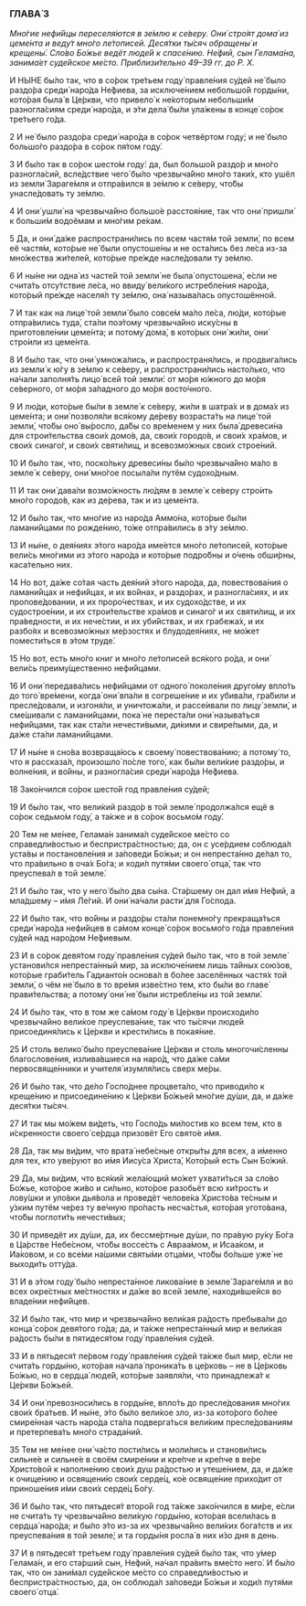 ### ГЛАВА́ 3

_Мно́гие нефи́йцы переселя́ются в зе́млю к се́веру. Они́ стро́ят дома́ из цеме́нта и веду́т мно́го ле́тописей. Деся́тки ты́сяч обращены́ и крещены́. Сло́во Бо́жье ведёт люде́й к спасе́нию. Не́фий, сын Гелама́на, занима́ет суде́йское ме́сто. Приблизи́тельно 49–39 гг. до Р. Х._

И НЫ́НЕ бы́ло так, что в со́рок тре́тьем году́ правле́ния су́дей не́ было раздо́ра среди́ наро́да Не́фиева, за исключе́нием небольшо́й горды́ни, кото́рая была́ в Це́ркви, что привело́ к не́которым небольши́м разногла́сиям среди́ наро́да, и э́ти дела́ бы́ли ула́жены в конце́ со́рок тре́тьего го́да.

2 И не́ было раздо́ра среди́ наро́да в со́рок четвёртом году́; и не́ было большо́го раздо́ра в со́рок пя́том году́.

3 И бы́ло так в со́рок шесто́м году́: да, был большо́й раздо́р и мно́го разногла́сий, всле́дствие чего́ бы́ло чрезвыча́йно мно́го таки́х, кто ушёл из земли́ Зараге́мля и отпра́вился в зе́млю к се́веру, что́бы унасле́довать ту зе́млю.

4 И они́ ушли́ на чрезвыча́йно большо́е расстоя́ние, так что они́ пришли́ к больши́м водоёмам и мно́гим ре́кам.

5 Да, и они́ да́же распространи́лись по всем частя́м той земли́, по всем её частя́м, кото́рые не́ были опустоше́ны и не оста́лись без ле́са из-за мно́жества жи́телей, кото́рые пре́жде насле́довали ту зе́млю.

6 И ны́не ни одна́ из часте́й той земли́ не была́ опустошена́, е́сли не счита́ть отсу́тствие ле́са, но ввиду́ вели́кого истребле́ния наро́да, кото́рый пре́жде населя́л ту зе́млю, она́ называ́лась опустошённой.

7 И так как на лице́ той земли́ было совсе́м ма́ло ле́са, лю́ди, кото́рые отпра́вились туда́, ста́ли поэ́тому чрезвыча́йно иску́сны в приготовле́нии цеме́нта; и потому́ дома́, в кото́рых они́ жи́ли, они́ стро́или из цеме́нта.

8 И бы́ло так, что они́ умножа́лись, и распространя́лись, и продвига́лись из земли́ к ю́гу в зе́млю к се́веру, и распространи́лись насто́лько, что на́чали заполня́ть лицо́ всей той земли́: от мо́ря ю́жного до мо́ря се́верного, от мо́ря за́падного до мо́ря восто́чного.

9 И лю́ди, кото́рые бы́ли в земле́ к се́веру, жи́ли в шатра́х и в дома́х из цеме́нта; и они́ позволя́ли вся́кому де́реву возраста́ть на лице́ той земли́, что́бы оно́ вы́росло, да́бы со вре́менем у них была́ древеси́на для строи́тельства свои́х домо́в, да, свои́х городо́в, и свои́х хра́мов, и свои́х синаго́г, и свои́х святи́лищ, и всевозмо́жных свои́х строе́ний.

10 И бы́ло так, что, поско́льку древеси́ны бы́ло чрезвыча́йно ма́ло в земле́ к се́веру, они́ мно́гое посыла́ли путём судохо́дным.

11 И так они́ дава́ли возмо́жность лю́дям в земле́ к се́веру стро́ить мно́го городо́в, как из де́рева, так и из цеме́нта.

12 И бы́ло так, что мно́гие из наро́да Аммо́на, кото́рые бы́ли ламани́йцами по рожде́нию, то́же отпра́вились в э́ту зе́млю.

13 И ны́не, о дея́ниях э́того наро́да име́ется мно́го ле́тописей, кото́рые вели́сь мно́гими из э́того наро́да и кото́рые подро́бны и о́чень обши́рны, каса́тельно них.

14 Но вот, да́же со́тая часть дея́ний э́того наро́да, да, повествова́ния о ламани́йцах и нефи́йцах, и их во́йнах, и раздо́рах, и разногла́сиях, и их пропове́довании, и их проро́чествах, и их судохо́дстве, и их судострое́нии, и их строи́тельстве хра́мов и синаго́г и их святи́лищ, и их пра́ведности, и их нече́стии, и их уби́йствах, и их грабежа́х, и их разбо́ях и всевозмо́жных ме́рзостях и блудодея́ниях, не мо́жет помести́ться в э́том труде́.

15 Но вот, есть мно́го книг и мно́го ле́тописей вся́кого ро́да, и они́ вели́сь преиму́щественно нефи́йцами.

16 И они́ передава́лись нефи́йцами от одного́ поколе́ния друго́му впло́ть до того́ вре́мени, когда́ они́ впа́ли в согреше́ние и их убива́ли, гра́били и пресле́довали, и изгоня́ли, и уничтожа́ли, и рассе́ивали по лицу́ земли́, и сме́шивали с ламани́йцами, пока́ не переста́ли они́ называ́ться нефи́йцами, так как ста́ли нечести́выми, ди́кими и свире́пыми, да, и да́же ста́ли ламани́йцами.

17 И ны́не я сно́ва возвраща́юсь к своему́ повествова́нию; а потому́ то, что я рассказа́л, произошло́ по́сле того́, как бы́ли вели́кие раздо́ры, и волне́ния, и во́йны, и разногла́сия среди́ наро́да Не́фиева.

18 Зако́нчился со́рок шесто́й год правле́ния су́дей;

19 И бы́ло так, что вели́кий раздо́р в той земле́ продолжа́лся ещё в со́рок седьмо́м году́, а та́кже и в со́рок восьмо́м году́.

20 Тем не ме́нее, Гелама́н занима́л суде́йское ме́сто со справедли́востью и беспристра́стностью; да, он с усе́рдием соблюда́л уста́вы и постановле́ния и за́поведи Бо́жьи; и он непреста́нно де́лал то, что пра́вильно в оча́х Бо́га; и ходи́л путя́ми своего́ отца́, так что преуспева́л в той земле́.

21 И бы́ло так, что у него́ бы́ло два сы́на. Ста́ршему он дал и́мя Не́фий, а мла́дшему – и́мя Ле́гий. И они́ на́чали расти́ для Го́спода.

22 И бы́ло так, что во́йны и раздо́ры ста́ли понемно́гу прекраща́ться среди́ наро́да нефи́йцев в са́мом конце́ со́рок восьмо́го го́да правле́ния су́дей над наро́дом Не́фиевым.

23 И в со́рок девя́том году́ правле́ния су́дей бы́ло так, что в той земле́ установи́лся непреста́нный мир, за исключе́нием лишь та́йных сою́зов, кото́рые граби́тель Гадианто́н основа́л в бо́лее заселённых частя́х той земли́, о чём не́ было в то вре́мя изве́стно тем, кто бы́ли во главе́ прави́тельства; а потому́ они́ не́ были истребле́ны из той земли́.

24 И бы́ло так, что в том же са́мом году́ в Це́ркви происходи́ло чрезвыча́йно вели́кое преуспева́ние, так что ты́сячи люде́й присоединя́лись к Це́ркви и крести́лись в покая́ние.

25 И столь велико́ бы́ло преуспева́ние Це́ркви и столь многочи́сленны благослове́ния, излива́вшиеся на наро́д, что да́же са́ми первосвяще́нники и учителя́ изумля́лись сверх ме́ры.

26 И бы́ло так, что де́ло Госпо́днее процвета́ло, что приводи́ло к креще́нию и присоедине́нию к Це́ркви Бо́жьей мно́гие ду́ши, да, и да́же деся́тки ты́сяч.

27 И так мы мо́жем ви́деть, что Госпо́дь ми́лостив ко всем тем, кто в и́скренности своего́ се́рдца призовёт Его свято́е и́мя.

28 Да, так мы ви́дим, что врата́ небе́сные откры́ты для всех, а и́менно для тех, кто уве́руют во и́мя Иису́са Христа́, Кото́рый есть Сын Бо́жий.

29 Да, мы ви́дим, что вся́кий жела́ющий мо́жет ухвати́ться за сло́во Бо́жье, кото́рое жи́во и си́льно, кото́рое разобьёт всю хи́трость и лову́шки и уло́вки дья́вола и проведёт челове́ка Христо́ва те́сным и у́зким путём че́рез ту ве́чную про́пасть несча́стья, кото́рая угото́вана, что́бы поглоти́ть нечести́вых;

30 И приведёт их ду́ши, да, их бессме́ртные ду́ши, по пра́вую ру́ку Бо́га в Ца́рстве Небе́сном, что́бы воссе́сть с Авраа́мом, и Исаа́ком, и Иа́ковом, и со все́ми на́шими святы́ми отца́ми, что́бы бо́льше уже́ не выходи́ть отту́да.

31 И в э́том году́ бы́ло непреста́нное ликова́ние в земле́ Зараге́мля и во всех окре́стных ме́стностях и да́же во всей земле́, находи́вшейся во владе́нии нефи́йцев.

32 И бы́ло так, что мир и чрезвыча́йно вели́кая ра́дость пребыва́ли до конца́ со́рок девя́того го́да; да, и та́кже непреста́нный мир и вели́кая ра́дость бы́ли в пятидеся́том году́ правле́ния су́дей.

33 И в пятьдеся́т пе́рвом году́ правле́ния су́дей та́кже был мир, е́сли не счита́ть горды́ню, кото́рая начала́ проника́ть в це́рковь – не в Це́рковь Бо́жью, но в сердца́ люде́й, кото́рые заявля́ли, что принадлежа́т к Це́ркви Бо́жьей.

34 И они́ превозноси́лись в горды́не, впло́ть до пресле́дования мно́гих свои́х бра́тьев. И ны́не, э́то бы́ло вели́кое зло, из-за кото́рого бо́лее смире́нная часть наро́да ста́ла подверга́ться вели́ким пресле́дованиям и претерпева́ть мно́го страда́ний.

35 Тем не ме́нее они́ ча́сто пости́лись и моли́лись и станови́лись сильне́е и сильне́е в своём смире́нии и кре́пче и кре́пче в ве́ре Христо́вой к наполне́нию свои́х душ ра́достью и утеше́нием, да, и да́же к очище́нию и освящени́ю свои́х серде́ц, ко́е освяще́ние прихо́дит от приноше́ния и́ми свои́х серде́ц Бо́гу.

36 И бы́ло так, что пятьдеся́т второ́й год та́кже зако́нчился в ми́ре, е́сли не счита́ть ту чрезвыча́йно вели́кую горды́ню, кото́рая всели́лась в сердца́ наро́да; и бы́ло э́то из-за их чрезвыча́йно вели́ких бога́тств и их преуспева́ния в той земле́; и та горды́ня росла́ в них и́зо дня в день.

37 И в пятьдеся́т тре́тьем году́ правле́ния су́дей бы́ло так, что у́мер Гелама́н, и его ста́рший сын, Не́фий, на́чал пра́вить вме́сто него́. И бы́ло так, что он зани́мал суде́йское ме́сто со справедли́востью и беспристра́стностью, да, он соблюда́л за́поведи Бо́жьи и ходи́л путя́ми своего́ отца́.
